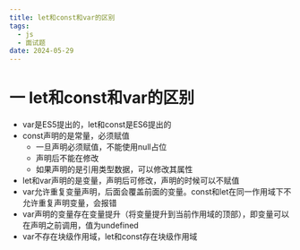```yaml
---
title: let和const和var的区别
tags:
  - js
  - 面试题
date: 2024-05-29
---
```

# 一 let和const和var的区别

- var是ES5提出的，let和const是ES6提出的
- const声明的是常量，必须赋值
	- 一旦声明必须赋值，不能使用null占位
	- 声明后不能在修改
	- 如果声明的是引用类型数据，可以修改其属性
- let和var声明的是变量，声明后可修改，声明的时候可以不赋值
- var允许重复变量声明，后面会覆盖前面的变量。const和let在同一作用域下不允许重复声明变量，会报错
- var声明的变量存在变量提升（将变量提升到当前作用域的顶部），即变量可以在声明之前调用，值为undefined
- var不存在块级作用域，let和const存在块级作用域